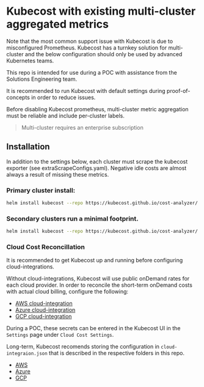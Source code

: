 # Kubecost with existing multi-cluster aggregated metrics

Note that the most common support issue with Kubecost is due to misconfigured Prometheus. Kubecost has a turnkey solution for multi-cluster and the below configuration should only be used by advanced Kubernetes teams.

This repo is intended for use during a POC with assistance from the Solutions Engineering team.

It is recommended to run Kubecost with default settings during proof-of-concepts in order to reduce issues.

Before disabling Kubecost prometheus, multi-cluster metric aggregation must be reliable and include per-cluster labels.

 > Multi-cluster requires an enterprise subscription


## Installation

In addition to the settings below, each cluster must scrape the kubecost exporter (see extraScrapeConfigs.yaml). Negative idle costs are almost always a result of missing these metrics.

### Primary cluster install:

```sh
helm install kubecost --repo https://kubecost.github.io/cost-analyzer/ cost-analyzer --namespace kubecost --create-namespace -f values-primary.yaml
```

### Secondary clusters run a minimal footprint.

```sh
helm install kubecost --repo https://kubecost.github.io/cost-analyzer/ cost-analyzer --namespace kubecost --create-namespace -f values-secondary.yaml
```

### Cloud Cost Reconcillation

It is recommended to get Kubecost up and running before configuring cloud-integrations.

Without cloud-integrations, Kubecost will use public onDemand rates for each cloud provider. In order to reconcile the short-term onDemand costs with actual cloud billing, configure the following:

- [AWS cloud-integration](https://github.com/kubecost/docs/blob/main/aws-out-of-cluster.md)
- [Azure cloud-integration](https://github.com/kubecost/docs/blob/main/azure-out-of-cluster.md)
- [GCP cloud-integration](https://github.com/kubecost/docs/blob/main/gcp-out-of-cluster.md)

During a POC, these secrets can be entered in the Kubecost UI in the `Settings` page under `Cloud Cost Settings`.

Long-term, Kubecost recomends storing the configuration in `cloud-integraion.json` that is described in the respective folders in this repo.

- [AWS](../aws/)
- [Azure](../azure/)
- [GCP](../gcp/)
